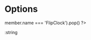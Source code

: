 # Options

<?js var root = members.classes.filter(member => member.name === 'FlipClock').pop() ?>

<?js= JSON.stringify(root) ?>

<dl>
<?js root.params.forEach(function(param) { ?>

<dt class="name"><?js= param.name ?><span class="type-signature"> :string</span></dt>
<?js= JSON.stringify(param) ?>
<?js }); ?>
</dl>